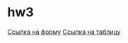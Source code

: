 # hw3

[Ссылка на форму](https://docs.google.com/forms/d/e/1FAIpQLSes2lpvM9AKG0Z6Us0Orn6n-xxpGrECYN5Zn9MV8zXEm-GFoQ/viewform?usp=sf_link)
[Ссылка на таблицу](https://docs.google.com/spreadsheets/d/146l3ICHJo4i-rofCnY812TzhJTDus6CD3FzVmDjqyHg/edit#gid=1426408595)
